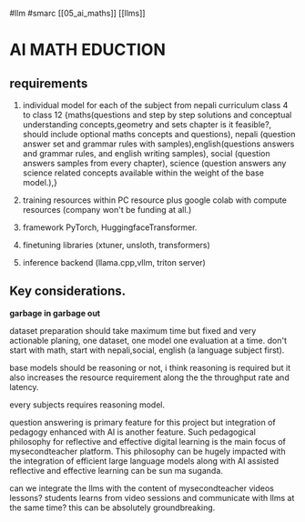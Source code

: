 #llm #smarc
[[05_ai_maths]]
[[llms]]


# AI MATH EDUCTION

## requirements

1. individual model for each of the subject from nepali curriculum class 4 to class 12 {maths(questions and step by step solutions and conceptual understanding concepts,geometry and sets chapter is it feasible?, should include optional maths concepts and questions), nepali (question answer set and grammar rules with samples),english(questions answers and grammar rules, and english  writing samples), social (question answers samples from every chapter), science (question answers any science related concepts available within the weight of the base model.),}

2. training resources within PC resource plus google colab with compute resources (company won't be funding at all.)

3. framework PyTorch, HuggingfaceTransformer.

4. finetuning libraries (xtuner, unsloth, transformers)

5. inference backend (llama.cpp,vllm, triton server)


## Key considerations.

**garbage in garbage out**

dataset preparation should take maximum time but fixed and very actionable planing, one dataset, one model one evaluation at a time. don't start with math, start with nepali,social, english (a language subject first).

base models should  be reasoning or not, i think reasoning is required but it also increases  the  resource requirement along the the throughput rate and latency. 

every subjects requires reasoning model.

question answering is primary feature for this project but integration of pedagogy enhanced with AI is another feature. Such pedagogical philosophy for reflective and effective digital learning  is the main focus of mysecondteacher platform. This philosophy can be hugely impacted with the integration of efficient large language models along with AI assisted reflective and effective learning can be sun ma suganda. 

can we integrate the llms with the content of mysecondteacher videos lessons? students learns from video sessions and communicate with llms at the same time? this can be absolutely groundbreaking. 



